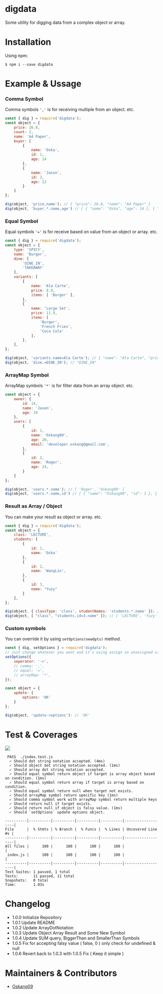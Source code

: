 # digdata

Some utility for digging data from a complex object or array.

# Installation

Using npm:
```
$ npm i --save digdata
```

# Example & Ussage

### Comma Symbol

Comma symbols `','` is for receiving multiple from an object. etc.

```javascript
const { dig } = require('digdata');
const object = {
    price: 26.8,
    count: 2,
    name: 'A4 Paper',
    buyer: [
        {
            name: 'Oska',
            id: 1,
            age: 14
        },
        {
            name: 'Jason',
            id: 2,
            age: 12
        }
    ]
};

dig(object, 'price,name'); // { "price": 26.8, "name": "A4 Paper" }
dig(object, 'buyer.*.name,age') // [ { "name": "Oska", "age": 14 }, { "name": "Jason", "age": 12 }]
```

### Equal Symbol

Equal symbols `'='` is for receive based on value from an object or array. etc.

```javascript
const { dig } = require('digdata');
const object = {
    type: 'SPICY',
    name: 'Burger',
    dine: [
        'DINE_IN',
        'TAKEAWAY'
    ],
    variants: [
        {
            name: 'Ala Carte',
            price: 8.9,
            items: [ 'Burger' ],
        },
        {
            name: 'Large Set',
            price: 11.9,
            items: [
                'Burger',
                'French Fries',
                'Coca Cola'
            ],
        },
    ],
};

dig(object, 'variants.name=Ala Carte'); // { "name": "Ala Carte", "price": 8.9, "items": [ "Burger" ] }
dig(object, 'dine.=DINE_IN'); // "DINE_IN"
```

### ArrayMap Symbol

ArrayMap symbols `'*'` is for filter data from an array object. etc.

```javascript
const object = {
    owner: {
        id: 14,
        name: 'Jason',
        age: 19
    },
    users: [
        {
            id: 1,
            name: 'Oskang09',
            age: 20,
            email: 'developer.oskang@gmail.com',
        },
        {
            id: 2,
            name: 'Roger',
            age: 24,
        }
    ]
};

dig(object, 'users.*.name'); // [ 'Roger', 'Oskang09' ]
dig(object, 'users.*.name,id') // [ { "name": "Oskang09", "id": 1 }, { "name": "Roger", "id": 2 }]
```

### Result as Array / Object

You can make your result as object or array. etc.

```javascript
const { dig } = require('digdata');
const object = {
    class: 'LECTURE',
    students: [
        {
            id: 1,
            name: 'Oska'
        },
        {
            id: 2,
            name: 'WangLin',
        },
        {
            id: 3,
            name: "Yuzy"
        }
    ],
};

dig(object, { classType: 'class', studentNames: 'students.*.name' }); // { "classType: "LECTURE", studentNames: [ "Oska", "WangLin", "Yuzy" ] }
dig(object, [ "class", "students.id=3.name" ]); // [ 'LECTURE', 'Yuzy' ]
```

### Custom symbols

You can override it by using `setOptions(newOpts)` method.

```javascript
const { dig, setOptions } = require('digdata');
// just change whatever you want and it's using assign so unassigned value will use default.
setOptions({
    seperator: '->',
    // comma: ',',
    // equal: '=',
    // arrayMap: '*',
});

const object = {
    update: {
        options: 'OK'
    }
};

dig(object, 'update->options'): // 'OK'
```

# Test & Coverages

![](https://github.com/Oskang09/digdata/workflows/NodeCI/badge.svg)
```
 PASS  ./index.test.js
  ✓ Should dot string notation accepted. (4ms)
  ✓ Should object dot string notation accepted. (1ms)
  ✓ Should array dot string notation accepted.
  ✓ Should equal symbol return object if target is array object based on condition. (1ms)
  ✓ Should equal symbol return array if target is array based on condition.
  ✓ Should equal symbol return null when target not exists.
  ✓ Should arrayMap symbol return specific key (1ms)
  ✓ Should comma symbol work with arrayMap symbol return multiple keys
  ✓ Should return null if target exists.
  ✓ Should return null if object is falsy value. (1ms)
  ✓ Should `setOptions` update options object.

----------|----------|----------|----------|----------|-------------------|
File      |  % Stmts | % Branch |  % Funcs |  % Lines | Uncovered Line #s |
----------|----------|----------|----------|----------|-------------------|
All files |      100 |      100 |      100 |      100 |                   |
 index.js |      100 |      100 |      100 |      100 |                   |
----------|----------|----------|----------|----------|-------------------|
Test Suites: 1 passed, 1 total
Tests:       11 passed, 11 total
Snapshots:   0 total
Time:        1.03s
```

# Changelog

- 1.0.0 Initialize Repository
- 1.0.1 Update README
- 1.0.2 Update ArrayDotNotation
- 1.0.3 Update Object Array Result and Some New Symbol
- 1.0.4 Update SUM query, BiggerThan and SmallerThan Symbols
- 1.0.5 Fix for accepting falsy value ( false, 0 ) only check for undefined & null
- 1.0.6 Revert back to 1.0.3 with 1.0.5 Fix ( Keep it simple )

# Maintainers & Contributors

- [Oskang09](https://github.com/Oskang09)
